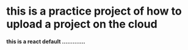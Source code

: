 <h1>
  this is a practice project of how to upload a project on the cloud
</h1>
<h4>
  this is a react default .............
</h4>
